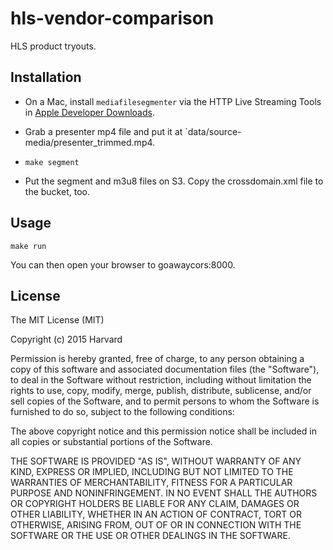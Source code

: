 hls-vendor-comparison
==================

HLS product tryouts.

Installation
------------

- On a Mac, install `mediafilesegmenter` via the HTTP Live Streaming Tools in [Apple Developer Downloads](https://developer.apple.com/downloads/).

- Grab a presenter mp4 file and put it at `data/source-media/presenter_trimmed.mp4.

- `make segment`

- Put the segment and m3u8 files on S3. Copy the crossdomain.xml file to the bucket, too.

Usage
-----

    make run    

You can then open your browser to goawaycors:8000.

License
-------

The MIT License (MIT)

Copyright (c) 2015 Harvard

Permission is hereby granted, free of charge, to any person obtaining a copy
of this software and associated documentation files (the "Software"), to deal
in the Software without restriction, including without limitation the rights
to use, copy, modify, merge, publish, distribute, sublicense, and/or sell
copies of the Software, and to permit persons to whom the Software is
furnished to do so, subject to the following conditions:

The above copyright notice and this permission notice shall be included in
all copies or substantial portions of the Software.

THE SOFTWARE IS PROVIDED "AS IS", WITHOUT WARRANTY OF ANY KIND, EXPRESS OR
IMPLIED, INCLUDING BUT NOT LIMITED TO THE WARRANTIES OF MERCHANTABILITY,
FITNESS FOR A PARTICULAR PURPOSE AND NONINFRINGEMENT. IN NO EVENT SHALL THE
AUTHORS OR COPYRIGHT HOLDERS BE LIABLE FOR ANY CLAIM, DAMAGES OR OTHER
LIABILITY, WHETHER IN AN ACTION OF CONTRACT, TORT OR OTHERWISE, ARISING FROM,
OUT OF OR IN CONNECTION WITH THE SOFTWARE OR THE USE OR OTHER DEALINGS IN
THE SOFTWARE.
